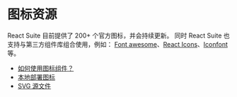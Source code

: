 # 图标资源

React Suite 目前提供了 200+ 个官方图标，并会持续更新。 同时 React Suite 也支持与第三方组件库组合使用，例如： [Font awesome](https://github.com/FortAwesome/Font-Awesome/tree/master/js-packages/%40fortawesome)、[React Icons](https://github.com/react-icons/react-icons)、[Iconfont](https://www.iconfont.cn/) 等。

- [如何使用图标组件？](/components/icon)
- [本地部署图标](/guide/themes#note)
- [SVG 源文件](https://github.com/rsuite/rsuite-icon-font/tree/master/src/svg)
